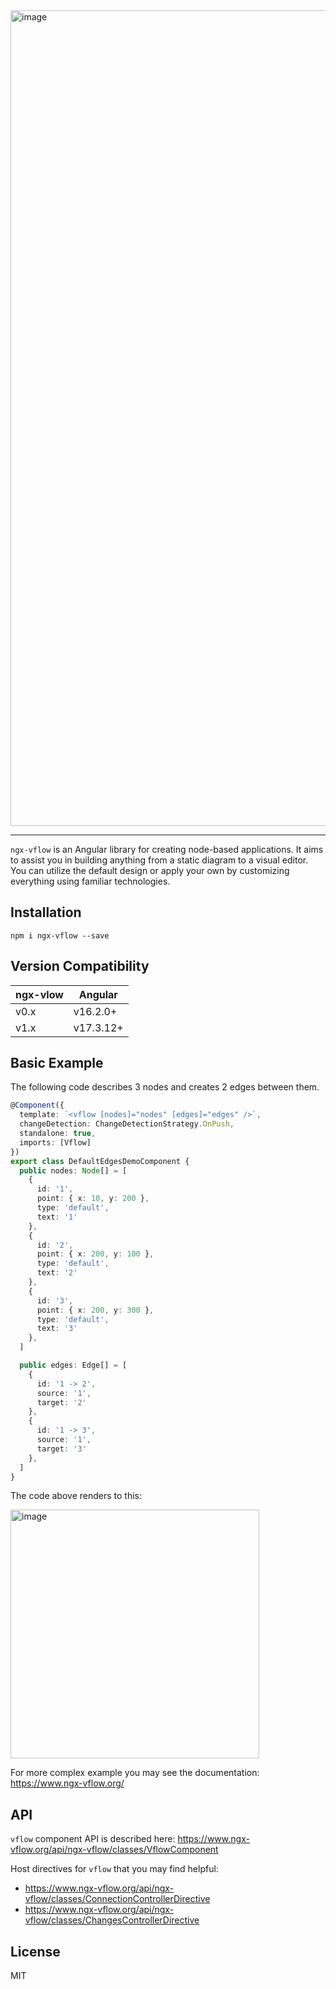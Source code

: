 <img width="1305" alt="image" src="https://github.com/artem-mangilev/ngx-vflow/assets/53087914/5cbd3669-10a5-4ecb-9a1f-c9ae4eb5fb5a">

---

`ngx-vflow` is an Angular library for creating node-based applications. It aims to assist you in building anything from a static diagram to a visual editor. You can utilize the default design or apply your own by customizing everything using familiar technologies.

## Installation

```
npm i ngx-vflow --save
```

## Version Compatibility

| ngx-vlow | Angular   |
|----------|-----------|
| v0.x     | v16.2.0+  |
| v1.x     | v17.3.12+ |

## Basic Example

The following code describes 3 nodes and creates 2 edges between them.

```ts
@Component({
  template: `<vflow [nodes]="nodes" [edges]="edges" />`,
  changeDetection: ChangeDetectionStrategy.OnPush,
  standalone: true,
  imports: [Vflow]
})
export class DefaultEdgesDemoComponent {
  public nodes: Node[] = [
    {
      id: '1',
      point: { x: 10, y: 200 },
      type: 'default',
      text: '1'
    },
    {
      id: '2',
      point: { x: 200, y: 100 },
      type: 'default',
      text: '2'
    },
    {
      id: '3',
      point: { x: 200, y: 300 },
      type: 'default',
      text: '3'
    },
  ]

  public edges: Edge[] = [
    {
      id: '1 -> 2',
      source: '1',
      target: '2'
    },
    {
      id: '1 -> 3',
      source: '1',
      target: '3'
    },
  ]
}
```

The code above renders to this:

<img width="398" alt="image" src="https://github.com/artem-mangilev/ngx-vflow/assets/53087914/2a1b778a-2bfa-4176-9d50-065fdb1f1dec">

For more complex example you may see the documentation: https://www.ngx-vflow.org/

## API

`vflow` component API is described here: https://www.ngx-vflow.org/api/ngx-vflow/classes/VflowComponent

Host directives for `vflow` that you may find helpful:

- https://www.ngx-vflow.org/api/ngx-vflow/classes/ConnectionControllerDirective
- https://www.ngx-vflow.org/api/ngx-vflow/classes/ChangesControllerDirective

## License 

MIT
